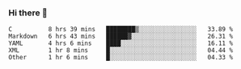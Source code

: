 ### Hi there 👋

<!--
**WShiBin/WShiBin** is a ✨ _special_ ✨ repository because its `README.md` (this file) appears on your GitHub profile.

Here are some ideas to get you started:

- 🔭 I’m currently working on ...
- 🌱 I’m currently learning ...
- 👯 I’m looking to collaborate on ...
- 🤔 I’m looking for help with ...
- 💬 Ask me about ...
- 📫 How to reach me: ...
- 😄 Pronouns: ...
- ⚡ Fun fact: ...
-->

<!--START_SECTION:waka-->
```text
C          8 hrs 39 mins   ████████▒░░░░░░░░░░░░░░░░   33.89 % 
Markdown   6 hrs 43 mins   ██████▓░░░░░░░░░░░░░░░░░░   26.31 % 
YAML       4 hrs 6 mins    ████░░░░░░░░░░░░░░░░░░░░░   16.11 % 
XML        1 hr 8 mins     █░░░░░░░░░░░░░░░░░░░░░░░░   04.44 % 
Other      1 hr 6 mins     █░░░░░░░░░░░░░░░░░░░░░░░░   04.33 % 
```
<!--END_SECTION:waka-->

